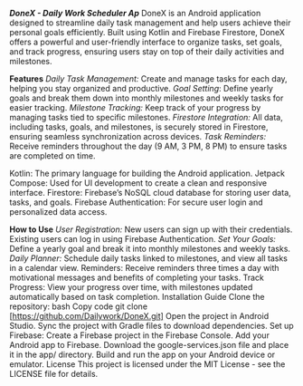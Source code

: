 ***DoneX - Daily Work Scheduler Ap***
DoneX is an Android application designed to streamline daily task management and help users achieve their personal goals efficiently. Built using Kotlin and Firebase Firestore, DoneX offers a powerful and user-friendly interface to organize tasks, set goals, and track progress, ensuring users stay on top of their daily activities and milestones.

**Features**
*Daily Task Management:* Create and manage tasks for each day, helping you stay organized and productive.
*Goal Setting*: Define yearly goals and break them down into monthly milestones and weekly tasks for easier tracking.
*Milestone Tracking:* Keep track of your progress by managing tasks tied to specific milestones.
*Firestore Integration:* All data, including tasks, goals, and milestones, is securely stored in Firestore, ensuring seamless synchronization across devices.
*Task Reminders:* Receive reminders throughout the day (9 AM, 3 PM, 8 PM) to ensure tasks are completed on time.

Kotlin: The primary language for building the Android application.
Jetpack Compose: Used for UI development to create a clean and responsive interface.
Firestore: Firebase’s NoSQL cloud database for storing user data, tasks, and goals.
Firebase Authentication: For secure user login and personalized data access.

**How to Use**
*User Registration:* New users can sign up with their credentials. Existing users can log in using Firebase Authentication.
*Set Your Goals:* Define a yearly goal and break it into monthly milestones and weekly tasks.
*Daily Planner:* Schedule daily tasks linked to milestones, and view all tasks in a calendar view.
Reminders: Receive reminders three times a day with motivational messages and benefits of completing your tasks.
Track Progress: View your progress over time, with milestones updated automatically based on task completion.
Installation Guide
Clone the repository:
bash
Copy code
git clone [https://github.com/Dailywork/DoneX.git]
Open the project in Android Studio.
Sync the project with Gradle files to download dependencies.
Set up Firebase:
Create a Firebase project in the Firebase Console.
Add your Android app to Firebase.
Download the google-services.json file and place it in the app/ directory.
Build and run the app on your Android device or emulator.
License
This project is licensed under the MIT License - see the LICENSE file for details.
